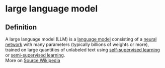 # large language model
## Definition

A large language model (LLM) is a [language model](https://en.wikipedia.org/wiki/Language_model) consisting of a [neural network](https://en.wikipedia.org/wiki/Artificial_neural_network) with many parameters (typically billions of weights or more), trained on large quantities of unlabeled text using [self-supervised learning](https://en.wikipedia.org/wiki/Self-supervised_learning) or [semi-supervised learning](https://en.wikipedia.org/wiki/Semi-supervised_learning).  
More on [Source Wikipedia](https://en.wikipedia.org/wiki/Large_language_model)
